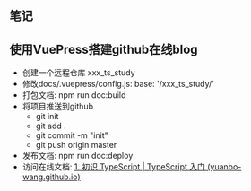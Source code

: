 ## 笔记
## 使用VuePress搭建github在线blog
- 创建一个远程仓库 xxx_ts_study
- 修改docs/.vuepress/config.js: base: '/xxx_ts_study/'
- 打包文档: npm run doc:build
- 将项目推送到github
  - git init
  - git add .
  - git commit -m "init"
  - git push origin master
- 发布文档: npm run doc:deploy
- 访问在线文档:  [1. 初识 TypeScript | TypeScript 入门 (yuanbo-wang.github.io)](https://yuanbo-wang.github.io/whitebear_ts_study/chapter1/01_初识TS.html)


